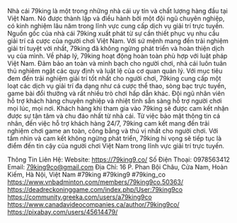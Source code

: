 Nhà cái 79king là một trong những nhà cái uy tín và chất lượng hàng đầu tại Việt Nam. Nó được thành lập và điều hành bởi một đội ngũ chuyên nghiệp, có kinh nghiệm lâu năm trong lĩnh vực cung cấp dịch vụ giải trí trực tuyến.
Nguồn gốc của nhà cái 79king xuất phát từ sự cần thiết phục vụ nhu cầu giải trí cá cược của người chơi Việt Nam. Với sứ mệnh mang đến trải nghiệm giải trí tuyệt vời nhất, 79king đã không ngừng phát triển và hoàn thiện dịch vụ của mình.
Về pháp lý, 79king hoạt động hoàn toàn phù hợp với luật pháp Việt Nam. Đảm bảo an toàn và minh bạch cho người chơi, nhà cái luôn tuân thủ nghiêm ngặt các quy định và luật lệ của cơ quan quản lý.
Với mục tiêu đem đến trải nghiệm giải trí tốt nhất cho người chơi, 79king cung cấp một loạt các dịch vụ giải trí đa dạng như cá cược thể thao, sòng bạc trực tuyến, game bài đổi thưởng và rất nhiều trò chơi hấp dẫn khác. Đội ngũ nhân viên hỗ trợ khách hàng chuyên nghiệp và nhiệt tình sẵn sàng hỗ trợ người chơi mọi lúc, mọi nơi.
Khách hàng khi tham gia vào 79king sẽ được cam kết nhận được sự tận tâm và chu đáo nhất từ nhà cái. Từ việc bảo mật thông tin cá nhân, đến việc hỗ trợ khách hàng 24/7, 79king cam kết mang đến trải nghiệm chơi game an toàn, công bằng và thú vị nhất cho người chơi.
Với tầm nhìn và cam kết không ngừng phát triển, 79king hi vọng sẽ tiếp tục là điểm đến tin cậy của người chơi Việt Nam trong lĩnh vực giải trí trực tuyến.

Thông Tin Liên Hệ:
Website: https://79king9.co/
Số Điện Thoại: 0978563412
Email: 79king9co@gmail.com
Địa Chỉ: 16 P. Phan Bội Châu, Cửa Nam, Hoàn Kiếm, Hà Nội, Việt Nam
#79king #79king9 #79king_co
https://www.vnbadminton.com/members/79king9co.50363/
https://deadreckoninggame.com/index.php/User:79king9co
https://community.greeka.com/users/a79king9co
https://www.canadavideocompanies.ca/author/79king9co/
https://pixabay.com/users/45614479/